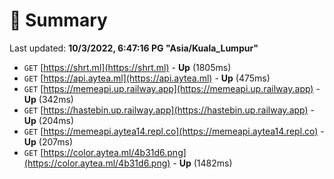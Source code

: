# 📖 Summary
Last updated: **10/3/2022, 6:47:16 PG "Asia/Kuala_Lumpur"**

- `GET` [https://shrt.ml](https://shrt.ml) - **Up** (1805ms)
- `GET` [https://api.aytea.ml](https://api.aytea.ml) - **Up** (475ms)
- `GET` [https://memeapi.up.railway.app](https://memeapi.up.railway.app) - **Up** (342ms)
- `GET` [https://hastebin.up.railway.app](https://hastebin.up.railway.app) - **Up** (204ms)
- `GET` [https://memeapi.aytea14.repl.co](https://memeapi.aytea14.repl.co) - **Up** (207ms)
- `GET` [https://color.aytea.ml/4b31d6.png](https://color.aytea.ml/4b31d6.png) - **Up** (1482ms)
